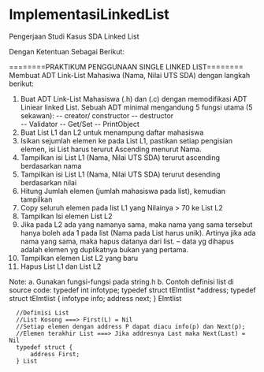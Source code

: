 # ImplementasiLinkedList
Pengerjaan Studi Kasus SDA Linked List

Dengan Ketentuan Sebagai Berikut:

========PRAKTIKUM PENGGUNAAN SINGLE LINKED LIST========
Membuat ADT Link-List Mahasiwa (Nama, Nilai UTS SDA) dengan langkah berikut:
1) Buat ADT Link-List Mahasiswa (.h) dan (.c) dengan memodifikasi ADT Liniear linked List.
   Sebuah ADT minimal mengandung 5 fungsi utama (5 sekawan):
      -- creator/ constructor
      -- destructor  
      -- Validator
      -- Get/Set
      -- PrintObject
2) Buat List L1 dan L2 untuk menampung daftar mahasiswa
3) Isikan sejumlah elemen ke pada List L1, pastikan setiap pengisian elemen, isi List harus
   terurut Ascending menurut Nama.
4) Tampilkan isi List L1 (Nama, Nilai UTS SDA) terurut ascending berdasarkan nama
5) Tampilkan isi List L1 (Nama, Nilai UTS SDA) terurut desending berdasarkan nilai
6) Hitung Jumlah elemen (jumlah mahasiswa pada list), kemudian tampilkan
7) Copy seluruh elemen pada list L1 yang Nilainya > 70 ke List L2
8) Tampilkan Isi elemen List L2
9) Jika pada L2 ada yang namanya sama, maka nama yang sama tersebut hanya boleh
   ada 1 pada list (Nama pada List harus unik). Artinya jika ada nama yang sama, maka
   hapus datanya dari list. – data yg dihapus adalah elemen yg duplikatnya bukan yang
   pertama.
10) Tampilkan elemen List L2 yang baru
11) Hapus List L1 dan List L2

Note: a. Gunakan fungsi-fungsi pada string.h
      b. Contoh definisi list di source code:
      typedef int infotype;
      typedef struct tElmtlist *address;
      typedef struct tElmtlist {
          infotype info;
          address next;
      } Elmtlist

      //Definisi List 
      //List Kosong ===> First(L) = Nil
      //Setiap elemen dengan address P dapat diacu info(p) dan Next(p);
      //Elemen terakhir List ===> Jika addresnya Last maka Next(Last) = Nil 
      typedef struct {
          address First;
      } List
